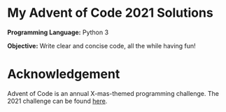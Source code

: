 # My Advent of Code 2021 Solutions

**Programming Language:** Python 3

**Objective:** Write clear and concise code, all the while having fun!

# Acknowledgement

Advent of Code is an annual X-mas-themed programming challenge. The 2021 challenge can be found [here](https://adventofcode.com/2021).
